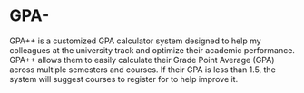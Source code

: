 # GPA-
GPA++ is a customized GPA calculator system designed to help my colleagues at the university track and optimize their academic performance. GPA++ allows them to easily calculate their Grade Point Average (GPA) across multiple semesters and courses. If their GPA is less than 1.5, the system will suggest courses to register for to help improve it.
